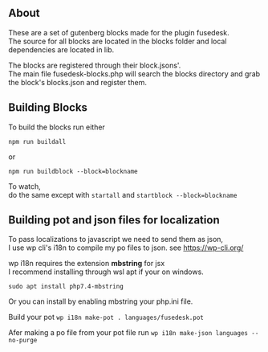## About ##
These are a set of gutenberg blocks made for the plugin fusedesk.  
The source for all blocks are located in the blocks folder and local dependencies are located in lib.  

The blocks are registered through their block.jsons'.  
The main file fusedesk-blocks.php will search the blocks directory and grab the block's blocks.json and register them. 

## Building Blocks ##
To build the blocks run either  
```
npm run buildall
```  
or  
```
npm run buildblock --block=blockname
```
To watch,  
do the same except with ```startall``` and ```startblock --block=blockname```  

## Building pot and json files for localization ##  
To pass localizations to javascript we need to send them as json,  
I use wp cli's i18n to compile my po files to json.
see https://wp-cli.org/  

wp i18n requires the extension **mbstring** for jsx  
I recommend installing through wsl apt if your on windows.  
```  
sudo apt install php7.4-mbstring  
```  
Or you can install by enabling mbstring your php.ini file.  

Build your pot ``` wp i18n make-pot . languages/fusedesk.pot ```  

Afer making a po file from your pot file run ```wp i18n make-json languages --no-purge```

